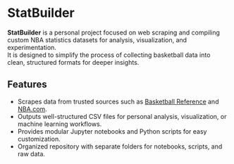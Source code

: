 # StatBuilder

**StatBuilder** is a personal project focused on web scraping and compiling custom NBA statistics datasets for analysis, visualization, and experimentation.  
It is designed to simplify the process of collecting basketball data into clean, structured formats for deeper insights.

## Features
- Scrapes data from trusted sources such as [Basketball Reference](https://www.basketball-reference.com/) and [NBA.com](https://www.nba.com/).
- Outputs well-structured CSV files for personal analysis, visualization, or machine learning workflows.
- Provides modular Jupyter notebooks and Python scripts for easy customization.
- Organized repository with separate folders for notebooks, scripts, and raw data.

